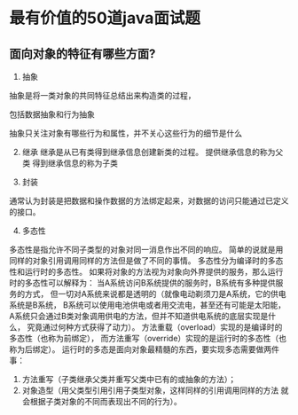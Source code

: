 # 最有价值的50道java面试题
## 面向对象的特征有哪些方面?
1. 抽象

 抽象是将一类对象的共同特征总结出来构造类的过程，
 
 包括数据抽象和行为抽象
 
 抽象只关注对象有哪些行为和属性，并不关心这些行为的细节是什么

2. 继承
 继承是从已有类得到继承信息创建新类的过程。
提供继承信息的称为父类
 得到继承信息的称为子类

3. 封装

通常认为封装是把数据和操作数据的方法绑定起来，对数据的访问只能通过已定义的接口。

4. 多态性

多态性是指允许不同子类型的对象对同一消息作出不同的响应。
简单的说就是用同样的对象引用调用同样的方法但是做了不同的事情。
多态性分为编译时的多态性和运行时的多态性。
如果将对象的方法视为对象向外界提供的服务，那么运行时的多态性可以解释为：
当A系统访问B系统提供的服务时，B系统有多种提供服务的方式，
但一切对A系统来说都是透明的（就像电动剃须刀是A系统，它的供电系统是B系统，
B系统可以使用电池供电或者用交流电，甚至还有可能是太阳能，
A系统只会通过B类对象调用供电的方法，但并不知道供电系统的底层实现是什么，
究竟通过何种方式获得了动力）。
方法重载（overload）实现的是编译时的多态性（也称为前绑定），
而方法重写（override）实现的是运行时的多态性（也称为后绑定）。
运行时的多态是面向对象最精髓的东西，要实现多态需要做两件事：
1. 方法重写（子类继承父类并重写父类中已有的或抽象的方法）；
2. 对象造型（用父类型引用引用子类型对象，这样同样的引用调用同样的方法
就会根据子类对象的不同而表现出不同的行为）。 



## 
## 
## 
## 
## 
## 
## 
## 
## 
## 
## 
## 
## 
## 
## 
## 
## 
## 
## 
## 
## 
## 
## 
## 
## 
## 
## 
## 
## 
## 
## 
## 
## 
## 
## 
## 
## 
## 
## 
## 
## 
## 
## 
## 
## 
## 
## 
## 
## 
## 
## 
## 
## 
## 
## 
## 
## 
## 
## 
## 
## 
## 
## 